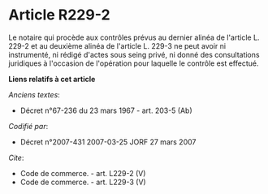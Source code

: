 # Article R229-2

Le notaire qui procède aux contrôles prévus au dernier alinéa de l'article L. 229-2 et au deuxième alinéa de l'article L.
229-3 ne peut avoir ni instrumenté, ni rédigé d'actes sous seing privé, ni donné des consultations juridiques à l'occasion de
l'opération pour laquelle le contrôle est effectué.

**Liens relatifs à cet article**

_Anciens textes_:

  - Décret n°67-236 du 23 mars 1967 - art. 203-5 (Ab)

_Codifié par_:

  - Décret n°2007-431 2007-03-25 JORF 27 mars 2007

_Cite_:

  - Code de commerce. - art. L229-2 (V)
  - Code de commerce. - art. L229-3 (V)
